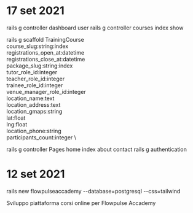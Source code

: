 # 17 set 2021

rails g controller dashboard user
rails g controller courses index show

rails g scaffold TrainingCourse \
  course_slug:string:index \
  registrations_open_at:datetime \
  registrations_close_at:datetime \
  package_slug:string:index \
  tutor_role_id:integer \
  teacher_role_id:integer \
  trainee_role_id:integer \
  venue_manager_role_id:integer \
  location_name:text \
  location_address:text \
  location_gmaps:string \
  lat:float \
  lng:float \
  location_phone:string \
  participants_count:integer \

rails g controller Pages home index about contact
rails g authentication 


# 12 set 2021
rails new flowpulseaccademy --database=postgresql --css=tailwind


Sviluppo piattaforma corsi online per Flowpulse Accademy
